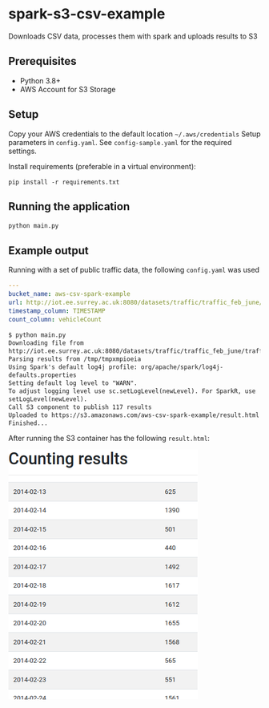 # spark-s3-csv-example

Downloads CSV data, processes them with spark and uploads results to S3

## Prerequisites

* Python 3.8+
* AWS Account for S3 Storage

## Setup

Copy your AWS credentials to the default location `~/.aws/credentials`
Setup parameters in `config.yaml`. See `config-sample.yaml` for the required settings.

Install requirements (preferable in a virtual environment):

```shell
pip install -r requirements.txt
```

## Running the application

```shell
python main.py
```

## Example output

Running with a set of public traffic data, the following `config.yaml` was used

```yaml
---
bucket_name: aws-csv-spark-example
url: http://iot.ee.surrey.ac.uk:8080/datasets/traffic/traffic_feb_june/trafficData158324.csv
timestamp_column: TIMESTAMP
count_column: vehicleCount
```

```shell
$ python main.py
Downloading file from http://iot.ee.surrey.ac.uk:8080/datasets/traffic/traffic_feb_june/trafficData158324.csv
Parsing results from /tmp/tmpxmpioeia
Using Spark's default log4j profile: org/apache/spark/log4j-defaults.properties
Setting default log level to "WARN".
To adjust logging level use sc.setLogLevel(newLevel). For SparkR, use setLogLevel(newLevel).
Call S3 component to publish 117 results
Uploaded to https://s3.amazonaws.com/aws-csv-spark-example/result.html
Finished...
```

After running the S3 container has the following `result.html`:

![result.html after processing](img/traffic_sum_table.png)
